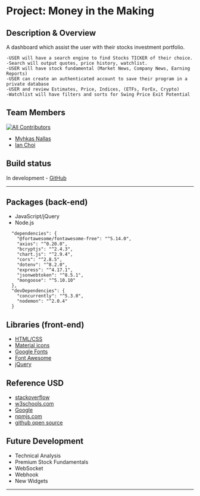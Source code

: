 # Project: Money in the Making

## Description & Overview

A dashboard which assist the user with their stocks investment portfolio.

```
-USER will have a search engine to find Stocks TICKER of their choice.
-Search will output quotes, price history, watchlist.
-USER will have stock fundamental (Market News, Company News, Earning Reports)
-USER can create an authenticated account to save their program in a private database
-USER and review Estimates, Price, Indices, (ETFs, ForEx, Crypto)
-Watchlist will have filters and sorts for Swing Price Exit Potential
```

## Team Members

[![All Contributors](https://img.shields.io/badge/contributors-2-yellow)](#contributors-)

- [Myhkas Nallas](https://github.com/mnallas)
- [Ian Choi](https://github.com/ichoi21)

## Build status

In development - [GitHub](https://github.com/ichoi21/MiM)

<hr>

## Packages (back-end)

- JavaScript/jQuery
- Node.js

```
  "dependencies": {
    "@fortawesome/fontawesome-free": "^5.14.0",
    "axios": "^0.20.0",
    "bcryptjs": "^2.4.3",
    "chart.js": "^2.9.4",
    "cors": "^2.8.5",
    "dotenv": "^8.2.0",
    "express": "^4.17.1",
    "jsonwebtoken": "^8.5.1",
    "mongoose": "^5.10.10"
  },
  "devDependencies": {
    "concurrently": "^5.3.0",
    "nodemon": "^2.0.4"
  }
```

## Libraries (front-end)

- [HTML/CSS](https://w3schools.com)
- [Material icons](https://material.io/)
- [Google Fonts](https://fonts.google.com/)
- [Font Awesome](https://fontawesome.com/start)
- [jQuery](https://code.jquery.com/)

## Reference USD

- [stackoverflow](https://stackoverflow.com/)
- [w3schools.com](https://www.w3schools.com/)
- [Google](www.google.com)
- [npmjs.com](https://www.npmjs.com/)
- [github open source](github.com)

## Future Development

- Technical Analysis
- Premium Stock Fundamentals
- WebSocket
- Webhook
- New Widgets

<hr>
